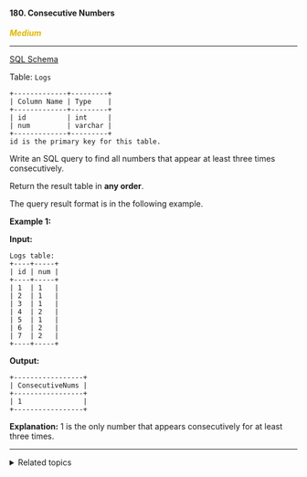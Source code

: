 #### 180. Consecutive Numbers

<span style="color:#deb800">***Medium***</span>
___

[SQL Schema](sql-schema.sql)

Table: `Logs`

    +-------------+---------+
    | Column Name | Type    |
    +-------------+---------+
    | id          | int     |
    | num         | varchar |
    +-------------+---------+
    id is the primary key for this table. 

Write an SQL query to find all numbers that appear at least three times consecutively.

Return the result table in **any order**.

The query result format is in the following example.

**Example 1:**

**Input:**

    Logs table:
    +----+-----+
    | id | num |
    +----+-----+
    | 1  | 1   |
    | 2  | 1   |
    | 3  | 1   |
    | 4  | 2   |
    | 5  | 1   |
    | 6  | 2   |
    | 7  | 2   |
    +----+-----+

**Output:**

    +-----------------+
    | ConsecutiveNums |
    +-----------------+
    | 1               |
    +-----------------+

**Explanation:** 1 is the only number that appears consecutively for at least three times.
___

<details><summary>Related topics</summary>

[#Database](https://leetcode.com/tag/database/)

</details>